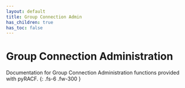 ```yaml
---
layout: default
title: Group Connection Admin
has_children: true
has_toc: false
---
```


# Group Connection Administration

Documentation for Group Connection Administration functions provided with pyRACF.
{: .fs-6 .fw-300 }